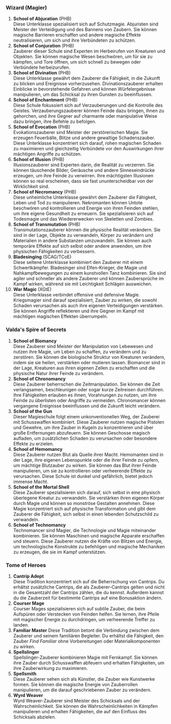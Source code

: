
### **Wizard (Magier)**

1. **School of Abjuration** (PHB)<br/>
   Diese Unterklasse spezialisiert sich auf Schutzmagie. Abjuristen sind Meister der Verteidigung und des Bannens von Zaubern. Sie können magische Barrieren erschaffen und andere magische Effekte neutralisieren, um sich und ihre Verbündeten zu schützen.
    <br/>
2. **School of Conjuration** (PHB)<br/>
   Zauberer dieser Schule sind Experten im Herbeirufen von Kreaturen und Objekten. Sie können magische Wesen beschwören, um für sie zu kämpfen, und Tore öffnen, um sich schnell zu bewegen oder Verbündete herbeizurufen.
    <br/>
3. **School of Divination** (PHB)<br/>
   Diese Unterklasse gewährt dem Zauberer die Fähigkeit, in die Zukunft zu blicken und Ereignisse vorherzusehen. Divinationszauberer erhalten Einblicke in bevorstehende Gefahren und können Würfelergebnisse manipulieren, um das Schicksal zu ihren Gunsten zu beeinflussen.
    <br/>
4. **School of Enchantment** (PHB)<br/>
   Diese Schule fokussiert sich auf Verzauberungen und die Kontrolle des Geistes. Verzauberungszauberer können Feinde dazu bringen, ihnen zu gehorchen, und ihre Gegner auf charmante oder manipulative Weise dazu bringen, ihre Befehle zu befolgen.
    <br/>
5. **School of Evocation** (PHB)<br/>
   Evokationszauberer sind Meister der zerstörerischen Magie. Sie erzeugen Feuerbälle, Blitze und andere gewaltige Schadenszauber. Diese Unterklasse konzentriert sich darauf, rohen magischen Schaden zu maximieren und gleichzeitig Verbündete vor den Auswirkungen ihrer mächtigen Angriffe zu schützen.
    <br/>
6. **School of Illusion** (PHB)<br/>
   Illusionszauberer sind Experten darin, die Realität zu verzerren. Sie können täuschende Bilder, Geräusche und andere Sinneseindrücke erzeugen, um ihre Feinde zu verwirren. Ihre mächtigsten Illusionen können so real erscheinen, dass sie fast ununterscheidbar von der Wirklichkeit sind.
    <br/>
7. **School of Necromancy** (PHB)<br/>
   Diese unheimliche Unterklasse gewährt dem Zauberer die Fähigkeit, Leben und Tod zu manipulieren. Nekromanten können Untote beschwören und kontrollieren und Energie von ihren Feinden stehlen, um ihre eigene Gesundheit zu erneuern. Sie spezialisieren sich auf Todesmagie und das Wiedererwecken von Skeletten und Zombies.
    <br/>
8. **School of Transmutation** (PHB)<br/>
   Transmutationszauberer können die physische Realität verändern. Sie sind in der Lage, Objekte zu verwandeln, Körper zu verändern und Materialien in andere Substanzen umzuwandeln. Sie können auch temporäre Effekte auf sich selbst oder andere anwenden, um ihre physischen Fähigkeiten zu verbessern.
    <br/>
9. **Bladesinging** (SCAG/TCoE)<br/>
   Diese seltene Unterklasse kombiniert den Zauberer mit einem Schwertkämpfer. Bladesinger sind Elfen-Krieger, die Magie und Nahkampfbewegungen zu einem kunstvollen Tanz kombinieren. Sie sind agiler und schneller als andere Zauberer und können Zaubersprüche im Kampf wirken, während sie mit Leichtigkeit Schlägen ausweichen.
    <br/>
10. **War Magic** (XGtE)<br/>
    Diese Unterklasse verbindet offensive und defensive Magie. Kriegsmagier sind darauf spezialisiert, Zauber zu wirken, die sowohl Schaden verursachen als auch ihre eigenen Verteidigungen verstärken. Sie können Angriffe reflektieren und ihre Gegner im Kampf mit mächtigen magischen Effekten überrumpeln.
    <br/>


### **Valda's Spire of Secrets**

1. **School of Biomancy**  <br/>
    Diese Zauberer sind Meister der Manipulation von Lebewesen und nutzen ihre Magie, um Leben zu schaffen, zu verändern und zu zerstören. Sie können die biologische Struktur von Kreaturen verändern, indem sie sie heilen, verstärken oder mutieren lassen. Biomancer sind in der Lage, Kreaturen aus ihren eigenen Zellen zu erschaffen und die physische Natur ihrer Feinde zu verändern.
    <br/>
2. **School of Chronomancy**  <br/>
    Diese Zauberer beherrschen die Zeitmanipulation. Sie können die Zeit verlangsamen, beschleunigen oder sogar kurze Zeitreisen durchführen. Ihre Fähigkeiten erlauben es ihnen, Vorahnungen zu nutzen, um ihre Feinde zu überlisten oder Angriffe zu vermeiden. Chronomancer können vergangene Ereignisse beeinflussen und die Zukunft leicht verändern.
    <br/>
3. **School of the Gun**  <br/>
    Dieser Magieschule folgt einem unkonventionellen Weg, der Zauberei mit Schusswaffen kombiniert. Diese Zauberer nutzen magische Pistolen und Gewehre, um ihre Zauber in Kugeln zu konzentrieren und über große Entfernungen abzufeuern. Sie können Geschosse magisch aufladen, um zusätzlichen Schaden zu verursachen oder besondere Effekte zu erzielen.
    <br/>
4. **School of Hemomancy**  <br/>
    Diese Zauberer nutzen Blut als Quelle ihrer Macht. Hemomanten sind in der Lage, ihre eigenen Lebenspunkte oder die ihrer Feinde zu opfern, um mächtige Blutzauber zu wirken. Sie können das Blut ihrer Feinde manipulieren, um sie zu kontrollieren oder verheerende Effekte zu verursachen. Diese Schule ist dunkel und gefährlich, bietet jedoch immense Macht.
    <br/>
5. **School of the Mortal Shell**  <br/>
    Diese Zauberer spezialisieren sich darauf, sich selbst in eine physisch überlegene Kreatur zu verwandeln. Sie verstärken ihren eigenen Körper durch Magie und können so monströse Gestalten annehmen. Diese Magie konzentriert sich auf physische Transformation und gibt dem Zauberer die Fähigkeit, sich selbst in einen lebenden Schutzschild zu verwandeln.
    <br/>
6. **School of Technomancy**  <br/>
    Technomancer sind Magier, die Technologie und Magie miteinander kombinieren. Sie können Maschinen und magische Apparate erschaffen und steuern. Diese Zauberer nutzen die Kräfte von Blitzen und Energie, um technologische Konstrukte zu befehligen und magische Mechaniken zu erzeugen, die sie im Kampf unterstützen.

### **Tome of Heroes**

1. **Cantrip Adept**<br/>
    Diese Tradition konzentriert sich auf die Beherrschung von Cantrips. Du erhältst zusätzliche Cantrips, die als Zauberer-Cantrips gelten und nicht in die Gesamtzahl der Cantrips zählen, die du kennst. Außerdem kannst du die Zauberzeit für bestimmte Cantrips auf eine Bonusaktion ändern. 
    <br/>
2. **Courser Mage**<br/>
    Courser Mages spezialisieren sich auf subtile Zauber, die beim Aufspüren oder Verstecken von Feinden helfen. Sie lernen, ihre Pfeile mit magischer Energie zu durchdringen, um verheerende Treffer zu landen. 
    <br/>
3. **Familiar Master**
    Diese Tradition betont die Verbindung zwischen dem Zauberer und seinem familiären Begleiter. Du erhältst die Fähigkeit, den Zauber _Find Familiar_ ohne Vorbereitungen oder Materialkomponenten zu wirken.
    <br/>
4. **Spellslinger**<br/>
    Spellslinger-Zauberer kombinieren Magie mit Fernkampf. Sie können ihre Zauber durch Schusswaffen abfeuern und erhalten Fähigkeiten, um ihre Zauberwirkung zu maximieren. <br/>
5. **Spellsmith**<br/>
    Diese Zauberer sehen sich als Künstler, die Zauber wie Kunstwerke formen. Sie können die magische Energie von Zauberrollen manipulieren, um die darauf geschriebenen Zauber zu verändern. 
    <br/>
6. **Wyrd Weaver**<br/>
    Wyrd Weaver-Zauberer sind Meister des Schicksals und der Wahrscheinlichkeit. Sie können die Wahrscheinlichkeiten in Kämpfen manipulieren und erhalten Fähigkeiten, die auf den Einfluss des Schicksals abzielen. 
    <br/>